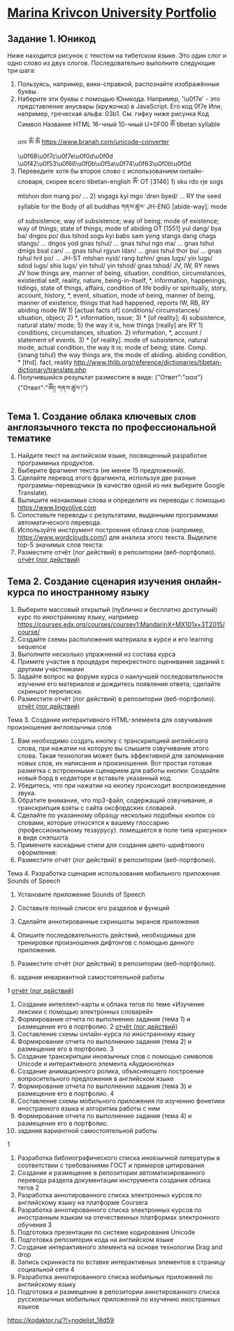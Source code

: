 # [Marina Krivcon University Portfolio](https://meao.github.io/university-portfolio/)

## Задание 1. Юникод
Ниже находится рисунок с текстом на тибетском языке. Это один слог и одно слово из двух слогов. Последовательно выполните следующие три шага:
1. Пользуясь, например, вики-справкой, распознайте изображённые буквы.
2. Наберите эти буквы с помощью Юникода.
Например,  '\u0f7e' - это представление анусвары (кружочка) в JavaScript. Его код 0f7e
Или, например, греческая альфа: 03b1. См. гифку ниже рисунка 
Код	Символ	Название	HTML 16-чный	10-чный
U+0F00	ༀ	tibetan syllable om	&#xF00;	&#3840;
https://www.branah.com/unicode-converter
\u0f68\u0f7c\u0f7e\u0f0d\u0f0d 
\u0f42\u0f53\u0f66\u0f0b\u0f5a\u0f74\u0f63\u0f0b\u0f0d
3. Переведите хотя бы второе слово с использованием онлайн-словаря, скорее всего tibetan-english
ཨོཾ་	OT	[3146] 1) sku rdo rje sogs mtshon don mang po/ ... 2) sngags kyi mgo 'dren byed/ ...
RY	the seed syllable for the Body of all buddhas
གནས་ཚུལ་	JH-ENG	[abide-way]; mode of subsistence; way of subsistence; way of being; mode of existence; way of things; state of things; mode of abiding
OT	[1551] yul dang/ bya ba/ dngos po/ dus tshod sogs kyi babs sam yong stangs dang chags stangs/ ... dngos yod gnas tshul/ ... gnas tshul ngo ma/ ... gnas tshul dmigs bsal can/ ... gnas tshul rgyun ldan/ ... gnas tshul thor bu/ ... gnas tshul hril po/ ...
JH-ST	mtshan nyid/ rang bzhin/ gnas lugs/ yin lugs/ sdod lugs/ shis lugs/ yin tshul/ yin tshod/ gnas tshod/
JV, IW, RY	news
JV	how things are, manner of being, situation, condition, circumstances, existential self, reality, nature, being-in-itself, *, information, happenings, tidings, state of things, affairs, condition of life bodily or spiritually, story, account, history, *, event, situation, mode of being, manner of being, manner of existence, things that had happened, reports
IW, RB, RY	abiding mode
IW	1) [actual facts of] conditions/ circumstances/ situation, object; 2) *, information, issue; 3) * [of reality]; 4) subsistence, natural state/ mode; 5) the way it is, how things [really] are
RY	1) conditions, circumstances, situation. 2) information, *, account / statement of events. 3) * [of reality]. mode of subsistence, natural mode, actual condition, the way it is; mode of being; state. Comp. {snang tshul} the way things are, the mode of abiding. abiding condition, * [thd]. fact, reality http://www.thlib.org/reference/dictionaries/tibetan-dictionary/translate.php
4. Получившийся результат разместите в виде:
{"Ответ":"ααα"} 
{"Ответ":"ཨོཾ།། 
གནས་ཚུལ་།"} 

## Тема 1. Создание облака ключевых слов англоязычного текста по профессиональной тематике
1. Найдите текст на английском языке, посвященный разработке программных продуктов.
2. Выберите фрагмент текста (не менее 15 предложений).
3. Сделайте перевод этого фрагмента, используя две разные программы-переводчики (в качестве одной из них выберите Google Translate).
4. Выпишите незнакомые слова и определите их переводы с помощью https://www.lingvolive.com 
5. Сопоставьте переводы с результатами, выданными программами автоматического перевода.
6. Используйте инструмент построения облака слов (например, https://www.wordclouds.com/) для анализа этого текста. Выделите top-5 значимых слов текста:
7. Разместите отчёт (лог действий) в репозитории (веб-портфолио).
[отчёт (лог действий)](https://docs.google.com/document/d/1oePFJbq_rDQ6wZ3F59JbKnNqLU2QyjgjdIrKCbFYgOA/edit?usp=sharing)

## Тема 2. Создание сценария изучения онлайн-курса по иностранному языку
1. Выберите массовый открытый (публично и бесплатно доступный) курс по иностранному языку, например https://courses.edx.org/courses/coursev1:MandarinX+MX101x+3T2015/course/
2. Создайте схемы расположения материала в курсе и его learning sequence
3. Выполните несколько упражнений из состава курса
4. Примите участие в процедуре перекрестного оценивания заданий с другими участниками
5. Задайте вопрос на форуме курса о наилучшей последовательности изучения его материалов и дождитесь появления ответа; сделайте скриншот переписки.
6. Разместите отчёт (лог действий) в репозитории (веб-портфолио).
[отчёт (лог действий)](https://docs.google.com/document/d/1a5aTdBYhpP-ZuurGnn-io1bVRqx18g7T5JgULkRaOBk/edit?usp=sharing)

Тема 3. Создание интерактивного HTML-элемента для озвучивания произношения англоязычных слов
1. Вам необходимо создать кнопку с транскрипцией английского слова, при нажатии на которую вы слышите озвучивание этого слова. Такая технология может быть эффективной для запоминания новых слов, их написания и произношения. Вот простая готовая разметка с встроенными сценарием для работы кнопки: Создайте новый борд в кодакторе и вставьте указанный код.
2. Убедитесь, что при нажатии на кнопку происходит воспроизведение звука.
3. Обратите внимание, что mp3-файл, содержащий озвучивание, и транскрипция взяты с сайта оксфордских словарей.
4. Сделайте по указанному образцу несколько подобных кнопок со словами, которые относятся к вашему глоссарию (профессиональному тезаурусу). помещается в поле типа «рисунок» в виде снэпшота
5. Примените каскадные стили для создания цвето-шрифтового оформления:
6. Разместите отчёт (лог действий) в репозитории (веб-портфолио).

Тема 4. Разработка сценария использования мобильного приложения Sounds of Speech
1. Установите приложение Sounds of Speech
2. Составьте полный список его разделов и функций
3. Сделайте аннотированные скриншоты экранов приложения
4. Опишите последовательность действий, необходимых для тренировки произношения дифтонгов с помощью данного приложения.
5. Разместите отчёт (лог действий) в репозитории (веб-портфолио).

2.  задания  инвариантной самостоятельной работы

1 [отчёт (лог действий)](https://docs.google.com/document/d/1oePFJbq_rDQ6wZ3F59JbKnNqLU2QyjgjdIrKCbFYgOA/edit?usp=sharing)
1. Создание интеллект-карты и облака тегов по теме «Изучение лексики с помощью электронных словарей»
2. Формирование отчета по выполнению задания (тема 1) и размещение его в портфолио.
2 [отчёт (лог действий)](https://docs.google.com/document/d/1a5aTdBYhpP-ZuurGnn-io1bVRqx18g7T5JgULkRaOBk/edit?usp=sharing)
1. Составление схемы онлайн-курса по иностранному языку
2. Формирование отчета по выполнению задания (тема 2) и размещение его в портфолио.
3
1. Создание транскрипции иноязычных слов с помощью символов Unicode и интерактивного элемента «Аудиокнопка»
2. Создание анимационного ролика, объясняющего построение вопросительного предложения в английском языке
3. Формирование отчета по выполнению задания (тема 3) и размещение его в портфолио.
4
1. Составление схемы мобильного приложения по изучению фонетики иностранного языка и алгоритма работы с ним
2. Формирование отчета по выполнению задания (тема 4) и размещение его в портфолио.
3.  задания  вариантной самостоятельной работы 

1
1. Разработка библиографического списка иноязычной литературы в соответствии с требованиями ГОСТ и примеров цитирования
2. Создание и размещение в репозитории автоматизированного перевода раздела документации инструмента создания облака тегов
2
1. Разработка аннотированного списка электронных курсов по английскому языку на платформе Coursera
2. Разработка аннотированного списка электронных курсов по иностранным языкам на отечественных платформах электронного обучения
3
1. Подготовка презентации по системе кодирования Unicode
2. Подготовка репозитория кода на английском языке
3. Создание интерактивного элемента на основе технологии Drag and drop
4. Запись скринкаста по вставке интерактивных элементов в страницу социальной сети
4
1. Разработка аннотированного списка мобильных приложений по английскому языку
2. Подготовка и размещение в репозитории аннотированного списка русскоязычных мобильных приложений по изучению иностранных языков

https://kodaktor.ru/?!=nodelist_18d59

